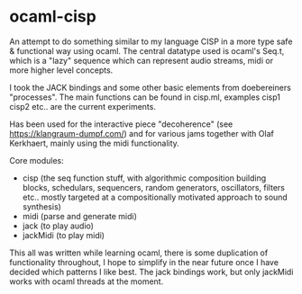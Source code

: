 # ocaml-cisp

An attempt to do something similar to my language CISP in a more type safe & functional way using ocaml. 
The central datatype used is ocaml's Seq.t, which is a "lazy" sequence which can represent audio streams, midi or more higher level concepts.

I took the JACK bindings and some other basic elements from doebereiners "processes".
The main functions can be found in cisp.ml, examples cisp1 cisp2 etc.. are the current experiments.

Has been used for the interactive piece "decoherence" (see <https://klangraum-dumpf.com/>) and for various jams together with Olaf Kerkhaert, mainly using the midi functionality.

Core modules:

- cisp (the seq function stuff, with algorithmic composition building blocks, schedulars, sequencers, random generators, oscillators, filters etc.. mostly targeted at a compositionally motivated approach to sound synthesis)
- midi (parse and generate midi)
- jack (to play audio)
- jackMidi (to play midi)

This all was written while learning ocaml, there is some duplication of functionality throughout, I hope to simplify in the near future once I have decided which patterns I like best.
The jack bindings work, but only jackMidi works with ocaml threads at the moment.



